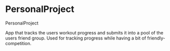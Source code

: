 # PersonalProject
PersonalProject

App that tracks the users workout progress and submits it into a pool of the users friend group.
Used for tracking progress while having a bit of friendly-competition.
